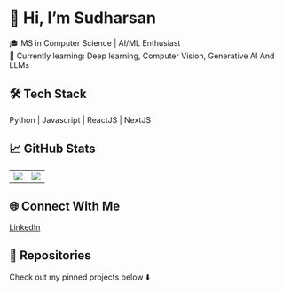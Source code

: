 # 👋 Hi, I’m Sudharsan
🎓 MS in Computer Science | AI/ML Enthusiast  
🌱 Currently learning: Deep learning, Computer Vision, Generative AI And LLMs

## 🛠️ Tech Stack
Python | Javascript | ReactJS | NextJS 

## 📈 GitHub Stats
<table>
  <tr>
    <td>
      <img src="https://github-readme-stats.vercel.app/api?username=Sudharsan25&show_icons=true&theme=radical"/>
    </td>
    <td>
      <img src="https://streak-stats.demolab.com/?user=Sudharsan25"/>
    </td>
   
  </tr>
</table>

## 🌐 Connect With Me
[LinkedIn](your_linkedin_url) 

## 📂 Repositories
Check out my pinned projects below ⬇️

